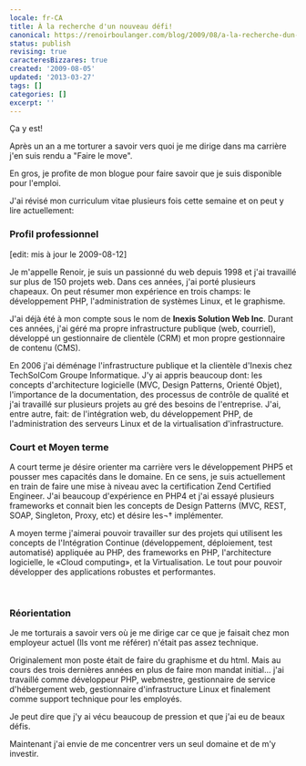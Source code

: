 ```yaml
---
locale: fr-CA
title: À la recherche d'un nouveau défi!
canonical: https://renoirboulanger.com/blog/2009/08/a-la-recherche-dun-nouveau-defi/
status: publish
revising: true
caracteresBizzares: true
created: '2009-08-05'
updated: '2013-03-27'
tags: []
categories: []
excerpt: ''
---
```


Ça y est!

Après un an a me torturer a savoir vers quoi je me dirige dans ma carrière j'en suis rendu a "Faire le move".

En gros, je profite de mon blogue pour faire savoir que je suis disponible pour l'emploi.

J'ai révisé mon curriculum vitae plusieurs fois cette semaine et on peut y lire actuellement:

<h3>Profil professionnel </h3>
[edit: mis à jour le 2009-08-12]
<p>Je m'appelle Renoir, je suis un passionné du web depuis 1998 et j'ai travaillé sur plus de 150 projets web. Dans ces années, j'ai porté plusieurs chapeaux. On peut résumer mon expérience en trois champs: le développement PHP, l'administration de systèmes Linux, et le graphisme.</p>

<p>J'ai déjà été à mon compte sous le nom de <strong>Inexis Solution Web Inc</strong>. Durant ces années, j'ai géré ma propre infrastructure publique (web, courriel), développé un gestionnaire de clientèle (CRM) et mon propre gestionnaire de contenu (CMS).

</p><p>En 2006 j'ai déménage l'infrastructure publique et la clientèle d'Inexis chez TechSolCom Groupe Informatique. J'y ai appris beaucoup dont: les concepts d'architecture logicielle (MVC, Design Patterns, Orienté Objet), l'importance de la documentation, des processus de contrôle de qualité et j'ai travaillé sur plusieurs projets au gré des besoins de l'entreprise. J'ai, entre autre, fait: de l'intégration web, du développement PHP, de l'administration des serveurs Linux et de la virtualisation d'infrastructure.</p>
<!--more-->

<h3>Court et Moyen terme</h3>
<p>A court terme je désire orienter ma carrière vers le développement PHP5 et pousser mes capacités dans le domaine. En ce sens, je suis actuellement en train de faire une mise à niveau avec la certification Zend Certified Engineer. J'ai beaucoup d'expérience en PHP4 et j'ai essayé plusieurs frameworks et connait bien les concepts de Design Patterns (MVC, REST, SOAP, Singleton, Proxy, etc) et désire les¬† implémenter.</p>

<p>A moyen terme j'aimerai pouvoir travailler sur des projets qui utilisent les concepts de l'Intégration Continue (développement, déploiement, test automatisé) appliquée au PHP, des frameworks en PHP, l'architecture logicielle, le «Cloud computing», et la Virtualisation. Le tout pour pouvoir développer des applications robustes et performantes.</p>
<p>&nbsp;</p>


<h3>Réorientation</h3>
<p>Je me torturais a savoir vers où je me dirige car ce que je faisait chez mon employeur actuel (Ils vont me référer) n'était pas assez technique.</p>

<p>Originalement mon poste était de faire du graphisme et du html. Mais au cours des trois dernières années en plus de faire mon mandat initial... j'ai travaillé comme développeur PHP, webmestre, gestionnaire de service d'hébergement web, gestionnaire d'infrastructure Linux et finalement comme support technique pour les employés.</p>

<p>Je peut dire que j'y ai vécu beaucoup de pression et que j'ai eu de beaux défis.</p>

<p>Maintenant j'ai envie de me concentrer vers un seul domaine et de m'y investir.</p>
